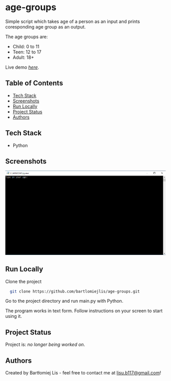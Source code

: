 # age-groups
Simple script which takes age of a person as an input and prints coresponding age group as an output.

The age groups are:
- Child: 0 to 11
- Teen: 12 to 17
- Adult: 18+

Live demo [_here_](https://replit.com/@BartlomiejLis/age-groups).

## Table of Contents
* [Tech Stack](#tech-stack)
* [Screenshots](#screenshots)
* [Run Locally](#run-locally)
* [Project Status](#project-status)
* [Authors](#authors)

## Tech Stack
- Python

## Screenshots
![Example screenshot](screenshot.png)

## Run Locally
Clone the project

```bash
  git clone https://github.com/bartlomiejlis/age-groups.git
```

Go to the project directory and run main.py with Python.

The program works in text form. Follow instructions on your screen to start using it.

## Project Status
Project is: _no longer being worked on_.

## Authors
Created by Bartłomiej Lis - feel free to contact me at lisu.b117@gmail.com!
